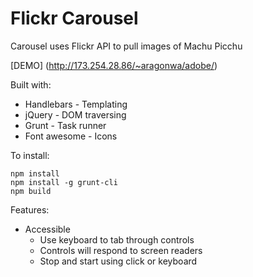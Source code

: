 # Flickr Carousel

Carousel uses Flickr API to pull images of Machu Picchu

[DEMO] (http://173.254.28.86/~aragonwa/adobe/)

Built with:
- Handlebars - Templating
- jQuery - DOM traversing
- Grunt - Task runner
- Font awesome - Icons

To install:
```shell
npm install
npm install -g grunt-cli
npm build
```

Features:
- Accessible
  - Use keyboard to tab through controls
  - Controls will respond to screen readers
  - Stop and start using click or keyboard

